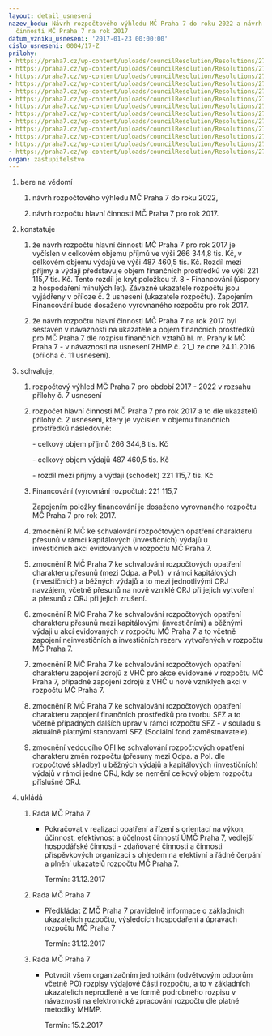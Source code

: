 ```yaml
---
layout: detail_usneseni
nazev_bodu: Návrh rozpočtového výhledu MČ Praha 7 do roku 2022 a návrh rozpočtu hlavní
  činnosti MČ Praha 7 na rok 2017
datum_vzniku_usneseni: '2017-01-23 00:00:00'
cislo_usneseni: 0004/17-Z
prilohy:
- https://praha7.cz/wp-content/uploads/councilResolution/Resolutions/27278/export/final_c_01__Navrh_SR_2017_duvodova_zprava_v41_upraveno~158759.docx
- https://praha7.cz/wp-content/uploads/councilResolution/Resolutions/27278/export/final_c_02__ukazatele_rozpoctu_v41_tis_upraveno~158758.xlsx
- https://praha7.cz/wp-content/uploads/councilResolution/Resolutions/27278/export/Kopie__final_c_03__Celkovy_prehled_INV_do_SR_2017_v41_kc~158757.xlsx
- https://praha7.cz/wp-content/uploads/councilResolution/Resolutions/27278/export/Kopie__final_c_04__prevod_inv_do_2017_v41_tis~158756.xlsx
- https://praha7.cz/wp-content/uploads/councilResolution/Resolutions/27278/export/KopieFINAL_c_05__nove_pozadavky_na_inv_v_2017_v41_tis2~158755.xlsx
- https://praha7.cz/wp-content/uploads/councilResolution/Resolutions/27278/export/KopieFINAL_c_06__navrh_NIV_k_3012_v41_15h_s_prevody_kc_upraveno2~158754.xlsx
- https://praha7.cz/wp-content/uploads/councilResolution/Resolutions/27278/export/Kopie__Kopie__final_c_07__Rozpoctovy_vyhled_do_roku_2022_v41_tis~158753.xlsx
- https://praha7.cz/wp-content/uploads/councilResolution/Resolutions/27278/export/Kopie__final_c_08__navrh_Bilance_prijmu_a_vydaju_v41_tis~158752.xlsx
- https://praha7.cz/wp-content/uploads/councilResolution/Resolutions/27278/export/Kopie__final_c_09__Rozpis_prispevku_pro_PO_v41_tis~158751.xlsx
- https://praha7.cz/wp-content/uploads/councilResolution/Resolutions/27278/export/Kopie__final_c_10__Pozadavek_na_VHC_v41_tis~158750.xlsx
- https://praha7.cz/wp-content/uploads/councilResolution/Resolutions/27278/export/final_c_11__ZHMP__FVz_2017__Usneseni_c21_1~158749.pdf
- https://praha7.cz/wp-content/uploads/councilResolution/Resolutions/27278/export/kubin2~158748.pdf
- https://praha7.cz/wp-content/uploads/councilResolution/Resolutions/27278/export/export~301401.pdf
organ: zastupitelstvo
---
```

<OL class=urzList_view id=urzList>
<LI class=urzClass1><SPAN name="1">bere na vědomí</SPAN> 
<OL class=urzOlClass>
<LI class=urzClass2 style="TEXT-ALIGN: left"><SPAN>
<P>návrh rozpočtového výhledu MČ Praha 7 do roku 2022,</P></SPAN></LI>
<LI class=urzClass2 style="TEXT-ALIGN: left"><SPAN>
<P>návrh rozpočtu hlavní činnosti MČ Praha 7 pro rok 2017.</P></SPAN></LI></OL></LI>
<LI class=urzClass1><SPAN name="6">konstatuje</SPAN> 
<OL class=urzOlClass>
<LI class=urzClass2 style="TEXT-ALIGN: left"><SPAN>
<P>že návrh rozpočtu hlavní činnosti MČ Praha 7 pro rok 2017 je vyčíslen v celkovém objemu příjmů ve výši 266 344,8 tis. Kč, v celkovém objemu výdajů ve výši 487 460,5 tis. Kč. Rozdíl mezi příjmy a výdaji představuje objem finančních prostředků ve výši 221 115,7 tis. Kč. Tento rozdíl je kryt položkou tř. 8 - Financování (úspory z hospodaření minulých let). Závazné ukazatele rozpočtu jsou vyjádřeny v příloze č. 2 usnesení (ukazatele rozpočtu). Zapojením Financování bude dosaženo vyrovnaného rozpočtu pro rok 2017.</P></SPAN></LI>
<LI class=urzClass2 style="TEXT-ALIGN: left"><SPAN>
<P>že návrh rozpočtu hlavní činnosti MČ Praha 7 na rok 2017 byl sestaven v návaznosti na ukazatele a objem finančních prostředků pro MČ Praha 7 dle rozpisu finančních vztahů hl. m. Prahy k MČ Praha 7 - v návaznosti na usnesení ZHMP č. 21_1 ze dne 24.11.2016 (příloha č. 11 usnesení).</P></SPAN></LI></OL></LI>
<LI class=urzClass1><SPAN name="89">schvaluje,</SPAN> 
<OL class=urzOlClass>
<LI class=urzClass2 style="TEXT-ALIGN: left"><SPAN>
<P>rozpočtový výhled MČ Praha 7 pro období 2017 - 2022 v rozsahu přílohy č.&nbsp;7 usnesení</P></SPAN></LI>
<LI class=urzClass2 style="TEXT-ALIGN: left"><SPAN>
<P>rozpočet hlavní činnosti MČ Praha 7 pro rok 2017 a to dle ukazatelů přílohy č. 2 usnesení, který je vyčíslen v objemu finančních prostředků následovně:</P>
<P>- celkový objem příjmů 266 344,8 tis. Kč</P>
<P>- celkový objem výdajů 487 460,5 tis. Kč</P>
<P>- rozdíl mezi příjmy a výdaji (schodek) 221 115,7 tis. Kč</P></SPAN></LI>
<LI class=urzClass2 style="TEXT-ALIGN: left"><SPAN>
<P>Financování (vyrovnání rozpočtu):&nbsp;221 115,7</P>
<P>Zapojením položky financování je dosaženo vyrovnaného rozpočtu MČ Praha 7 pro rok 2017.</P></SPAN></LI>
<LI class=urzClass2 style="TEXT-ALIGN: left"><SPAN>
<P>zmocnění R MČ ke schvalování rozpočtových opatření charakteru přesunů&nbsp;v rámci kapitálových (investičních) výdajů u investičních&nbsp;akcí evidovaných v rozpočtu MČ Praha 7.</P></SPAN></LI>
<LI class=urzClass2 style="TEXT-ALIGN: left"><SPAN>
<P>zmocnění R MČ Praha 7&nbsp;ke schvalování rozpočtových opatření charakteru přesunů (mezi Odpa.&nbsp;a Pol.)&nbsp;&nbsp;v rámci kapitálových (investičních) a běžných výdajů&nbsp;a to mezi jednotlivými ORJ navzájem, včetně přesunů na&nbsp;nově vzniklé ORJ při jejich vytvoření a&nbsp;přesunů z ORJ&nbsp;při jejich zrušení.&nbsp;</P></SPAN></LI>
<LI class=urzClass2 style="TEXT-ALIGN: left"><SPAN>
<P>zmocnění R MČ Praha 7 ke schvalování rozpočtových opatření charakteru přesunů&nbsp;mezi kapitálovými (investičními) a běžnými výdaji u akcí evidovaných v rozpočtu MČ Praha 7 a to včetně zapojení neinvestičních a investičních rezerv vytvořených v rozpočtu MČ Praha 7.</P></SPAN></LI>
<LI class=urzClass2 style="TEXT-ALIGN: left"><SPAN>
<P>zmocnění R MČ Praha 7&nbsp;ke schvalování rozpočtových opatření charakteru zapojení zdrojů z VHČ pro akce evidované v rozpočtu MČ Praha 7, případně zapojení zdrojů z VHČ u nově vzniklých akcí v rozpočtu MČ Praha 7.</P></SPAN></LI>
<LI class=urzClass2 style="TEXT-ALIGN: left"><SPAN>
<P>zmocnění R MČ Praha 7&nbsp;ke schvalování rozpočtových opatření charakteru zapojení finančních prostředků pro tvorbu SFZ a to včetně případných dalších úprav v rámci rozpočtu SFZ - v souladu s aktuálně platnými stanovami SFZ (Sociální fond zaměstnavatele).&nbsp;</P></SPAN></LI>
<LI class=urzClass2 style="TEXT-ALIGN: left"><SPAN>
<P>zmocnění vedoucího OFI ke schvalování rozpočtových opatření charakteru&nbsp;změn rozpočtu (přesuny mezi Odpa. a Pol. dle rozpočtové skladby) u běžných výdajů a kapitálových (investičních) výdajů&nbsp;v rámci jedné ORJ, kdy se nemění celkový objem rozpočtu příslušné ORJ. &nbsp;&nbsp;</P></SPAN></LI></OL></LI>
<LI class=urzClass1 id=urzUkoly><SPAN name="1">ukládá</SPAN>
<OL class=urzOlClass>
<LI class=urzClass2><SPAN>
<P>Rada MČ Praha 7</P></SPAN>
<UL class=urzUlClass>
<LI class=urzClass3><SPAN>
<P>Pokračovat v realizaci opatření a řízení s orientací na výkon, účinnost, efektivnost a účelnost činností ÚMČ Praha 7, vedlejší hospodářské činnosti - zdaňované činnosti a činnosti příspěvkových organizací s ohledem na efektivní a řádné čerpání a plnění ukazatelů rozpočtu MČ Praha 7.</P></SPAN><SPAN class=urzUkolTermin>Termín:&nbsp;31.12.2017</SPAN></LI></UL></LI>
<LI class=urzClass2><SPAN>
<P>Rada MČ Praha 7</P></SPAN>
<UL class=urzUlClass>
<LI class=urzClass3><SPAN>
<P>Předkládat Z MČ Praha 7 pravidelně informace o základních ukazatelích rozpočtu, výsledcích hospodaření a úpravách rozpočtu MČ Praha 7</P></SPAN><SPAN class=urzUkolTermin>Termín:&nbsp;31.12.2017</SPAN></LI></UL></LI>
<LI class=urzClass2><SPAN>
<P>Rada MČ Praha 7</P></SPAN>
<UL class=urzUlClass>
<LI class=urzClass3><SPAN>
<P>Potvrdit všem organizačním jednotkám (odvětvovým odborům včetně PO) rozpisy výdajové části rozpočtu, a to v základních ukazatelích neprodleně a ve formě podrobného rozpisu v návaznosti na elektronické zpracování rozpočtu dle platné metodiky MHMP.</P></SPAN><SPAN class=urzUkolTermin>Termín:&nbsp;15.2.2017</SPAN></LI></UL></LI></OL></LI></OL>